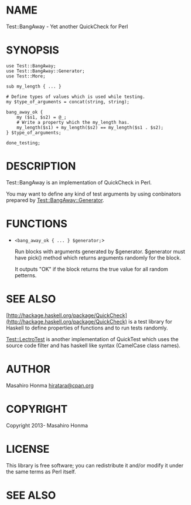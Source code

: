# NAME

Test::BangAway - Yet another QuickCheck for Perl

# SYNOPSIS

    use Test::BangAway;
    use Test::BangAway::Generator;
    use Test::More;

    sub my_length { ... }

    # Define types of values which is used while testing.
    my $type_of_arguments = concat(string, string);

    bang_away_ok {
        my ($s1, $s2) = @_;
        # Write a property which the my_length has.
        my_length($s1) + my_length($s2) == my_length($s1 . $s2);
    } $type_of_arguments;

    done_testing;

# DESCRIPTION

Test::BangAway is an implementation of QuickCheck in Perl.

You may want to define any kind of test arguments by using conbinators
prepared by [Test::BangAway::Generator](http://search.cpan.org/perldoc?Test::BangAway::Generator).

# FUNCTIONS

- `<bang_away_ok { ... } $generator;`\>

    Run blocks with arguments generated by $generator. $generator must have
    pick() method which returns arguments randomly for the block.

    It outputs "OK" if the block returns the true value for all random petterns.

# SEE ALSO

[http://hackage.haskell.org/package/QuickCheck](http://hackage.haskell.org/package/QuickCheck) is a test library for Haskell
to define properties of functions and to run tests randomly.

[Test::LectroTest](http://search.cpan.org/perldoc?Test::LectroTest) is another implementation of QuickTest which uses
the source code filter and has haskell like syntax (CamelCase class names).

# AUTHOR

Masahiro Honma <hiratara@cpan.org>

# COPYRIGHT

Copyright 2013- Masahiro Honma

# LICENSE

This library is free software; you can redistribute it and/or modify
it under the same terms as Perl itself.

# SEE ALSO
